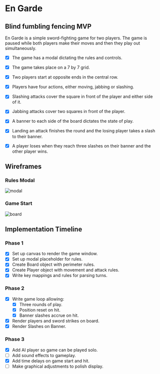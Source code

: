 # En Garde

## Blind fumbling fencing MVP

En Garde is a simple sword-fighting game for two players. The game is paused while both players make their moves and then they play out simultaneously.

- [x] The game has a modal dictating the rules and controls.
- [x] The game takes place on a 7 by 7 grid.
- [x] Two players start at opposite ends in the central row.
- [x] Players have four actions, either moving, jabbing or slashing.
- [x] Slashing attacks cover the square in front of the player and either side of it.
- [x] Jabbing attacks cover two squares in front of the player.
- [x] A banner to each side of the board dictates the state of play.
- [x] Landing an attack finishes the round and the losing player takes a slash to their banner.
- [x] A player loses when they reach three slashes on their banner and the other player wins.


## Wireframes

### Rules Modal
![modal]
### Game Start
![board]


## Implementation Timeline

### Phase 1
- [x] Set up canvas to render the game window.
- [x] Set up modal placeholder for rules.
- [x] Create Board object with perimeter rules.
- [x] Create Player object with movement and attack rules.
- [x] Write key mappings and rules for parsing turns.

### Phase 2
- [x] Write game loop allowing:
  - [x] Three rounds of play.
  - [x] Position reset on hit.
  - [x] Banner slashes accrue on hit.
- [x] Render players and sword strikes on board.
- [x] Render Slashes on Banner.

### Phase 3
- [x] Add AI player so game can be played solo.
- [ ] Add sound effects to gameplay.
- [x] Add time delays on game start and hit.
- [ ] Make graphical adjustments to polish display.

[modal]: ./docs/wireframes/en-garde-modal.png
[board]: ./docs/wireframes/en-garde-elements.png
